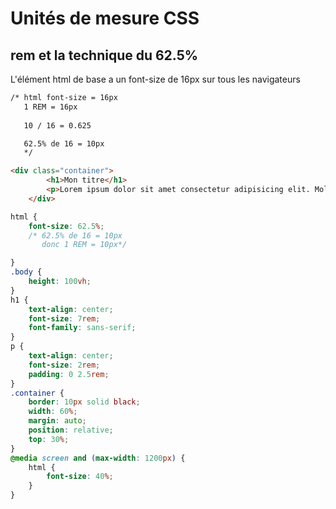 # Unités de mesure CSS

## rem et la technique du 62.5%

L'élément html de base a un font-size de 16px sur tous les navigateurs

````txt
/* html font-size = 16px
   1 REM = 16px
   
   10 / 16 = 0.625

   62.5% de 16 = 10px
   */

````

````html
<div class="container">
        <h1>Mon titre</h1>
        <p>Lorem ipsum dolor sit amet consectetur adipisicing elit. Molestias dolorem ipsum reprehenderit quas pariatur labore vitae quos molestiae dolores nemo. Eos beatae ratione modi unde dolor similique sit, sint vero!</p>
    </div>
````

````css
html {
    font-size: 62.5%;
    /* 62.5% de 16 = 10px 
       donc 1 REM = 10px*/

}
.body {
    height: 100vh;
}
h1 {
    text-align: center;
    font-size: 7rem;
    font-family: sans-serif;
}
p {
    text-align: center;
    font-size: 2rem;
    padding: 0 2.5rem;
}
.container {
    border: 10px solid black;
    width: 60%;
    margin: auto;
    position: relative;
    top: 30%;
}
@media screen and (max-width: 1200px) {
    html {
        font-size: 40%;
    }
}
````
